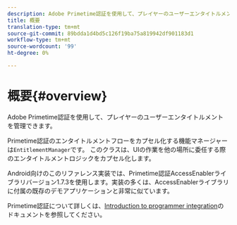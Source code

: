 ```yaml
---
description: Adobe Primetime認証を使用して、プレイヤーのユーザーエンタイトルメントを管理できます。
title: 概要
translation-type: tm+mt
source-git-commit: 89bdda1d4bd5c126f19ba75a819942df901183d1
workflow-type: tm+mt
source-wordcount: '99'
ht-degree: 0%

---
```



# 概要{#overview}

Adobe Primetime認証を使用して、プレイヤーのユーザーエンタイトルメントを管理できます。

Primetime認証のエンタイトルメントフローをカプセル化する機能マネージャーは`EntitlementManager`です。 このクラスは、UIの作業を他の場所に委任する際のエンタイトルメントロジックをカプセル化します。

Android向けのこのリファレンス実装では、Primetime認証AccessEnablerライブラリバージョン1.7.3を使用します。実装の多くは、AccessEnablerライブラリに付属の既存のデモアプリケーションと非常に似ています。

Primetime認証について詳しくは、[Introduction to programmer integration](https://tve.helpdocsonline.com/introduction-to-programmer-integration)のドキュメントを参照してください。
